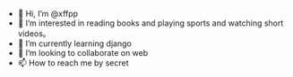 - 👋 Hi, I’m @xffpp
- 👀 I’m interested in reading books and playing sports and watching short videos。
- 🌱 I’m currently learning django
- 💞️ I’m looking to collaborate on web
- 📫 How to reach me by secret

<!---
xffpp/xffpp is a ✨ special ✨ repository because its `README.md` (this file) appears on your GitHub profile.
You can click the Preview link to take a look at your changes.
--->
